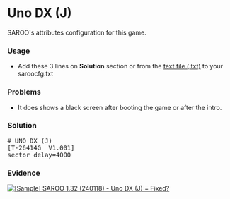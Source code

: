 # Uno DX (J)

SAROO's attributes configuration for this game.

### Usage

- Add these 3 lines on **Solution** section or from the [text file (.txt)](./config.txt) to your saroocfg.txt

### Problems

- It does shows a black screen after booting the game or after the intro.

### Solution

<pre># UNO DX (J)
[T-26414G  V1.001]
sector_delay=4000</pre>

### Evidence

[![[Sample] SAROO 1.32 (240118) - Uno DX (J) = Fixed?](https://img.youtube.com/vi/uJZ8sotm9Wg/0.jpg)](https://youtu.be/uJZ8sotm9Wg)
